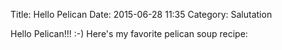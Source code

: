 Title: Hello Pelican
Date: 2015-06-28 11:35
Category: Salutation

Hello Pelican!!! :-)  Here's my favorite pelican soup recipe:
